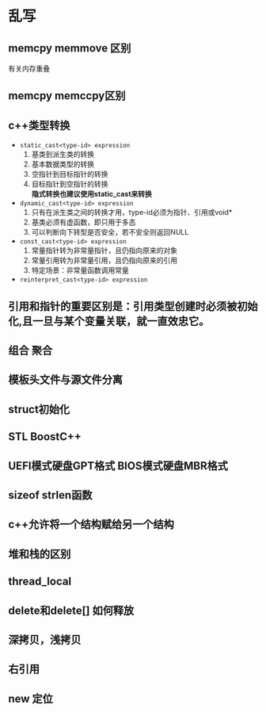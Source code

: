 # 乱写


## memcpy memmove 区别 
有关内存重叠
## memcpy memccpy区别
## c++类型转换
- `static_cast<type-id> expression`
  1. 基类到派生类的转换
  2. 基本数据类型的转换
  3. 空指针到目标指针的转换
  4. 目标指针到空指针的转换  
**隐式转换也建议使用static_cast来转换**
- `dynamic_cast<type-id> expression`
  1. 只有在派生类之间的转换才用，type-id必须为指针、引用或void*
  2. 基类必须有虚函数，即只用于多态
  3. 可以判断向下转型是否安全，若不安全则返回NULL
- `const_cast<type-id> expression`
  1. 常量指针转为非常量指针，且仍指向原来的对象
  2. 常量引用转为非常量引用，且仍指向原来的引用
  3. 特定场景：非常量函数调用常量
- `reinterpret_cast<type-id> expression`

## 引用和指针的重要区别是：引用类型创建时必须被初始化,且一旦与某个变量关联，就一直效忠它。
## 组合 聚合
## 模板头文件与源文件分离
## struct初始化
## STL BoostC++
## UEFI模式硬盘GPT格式  BIOS模式硬盘MBR格式
## sizeof strlen函数
## c++允许将一个结构赋给另一个结构
## 堆和栈的区别
## thread_local 
## delete和delete[] 如何释放
## 深拷贝，浅拷贝
## 右引用
## new 定位
